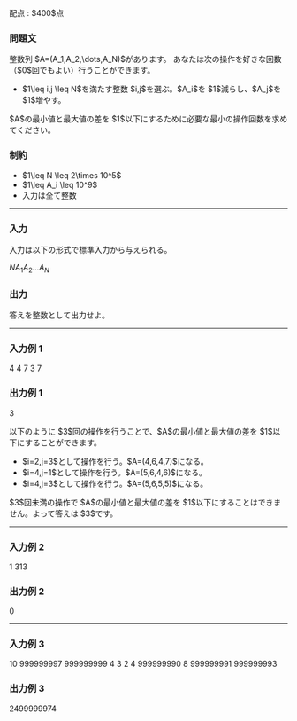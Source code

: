 
<div>

<span>

<span>

<p>
配点 : $400$点
</p>

<div>

<section>

### **問題文**

<p>
整数列 $A=(A_1,A_2,\dots,A_N)$があります。
あなたは次の操作を好きな回数（$0$回でもよい）行うことができます。
</p>

<ul>

<li>
$1\leq i,j \leq N$を満たす整数 $i,j$を選ぶ。$A_i$を $1$減らし、$A_j$を $1$増やす。
</li>

</ul>

<p>
$A$の最小値と最大値の差を $1$以下にするために必要な最小の操作回数を求めてください。 
</p>

</section>

</div>

<div>

<section>

### **制約**

<ul>

<li>
$1\leq N \leq 2\times 10^5$
</li>

<li>
$1\leq A_i \leq 10^9$
</li>

<li>
入力は全て整数
</li>

</ul>

</section>

</div>

---

<div>

<div>

<section>

### **入力**

<p>
入力は以下の形式で標準入力から与えられる。
</p>

<div>

$N$$A_1$$A_2$$\dots$$A_N$
</div>

</section>

</div>

<div>

<section>

### **出力**

<p>
答えを整数として出力せよ。
</p>

</section>

</div>

</div>

---

<div>

<section>

### **入力例 1**

<div>

4
4 7 3 7

</div>

</section>

</div>

<div>

<section>

### **出力例 1**

<div>

3

</div>

<p>
以下のように $3$回の操作を行うことで、$A$の最小値と最大値の差を $1$以下にすることができます。
</p>

<ul>

<li>
$i=2,j=3$として操作を行う。$A=(4,6,4,7)$になる。
</li>

<li>
$i=4,j=1$として操作を行う。$A=(5,6,4,6)$になる。
</li>

<li>
$i=4,j=3$として操作を行う。$A=(5,6,5,5)$になる。
</li>

</ul>

<p>
$3$回未満の操作で $A$の最小値と最大値の差を $1$以下にすることはできません。よって答えは $3$です。
</p>

</section>

</div>

---

<div>

<section>

### **入力例 2**

<div>

1
313

</div>

</section>

</div>

<div>

<section>

### **出力例 2**

<div>

0

</div>

</section>

</div>

---

<div>

<section>

### **入力例 3**

<div>

10
999999997 999999999 4 3 2 4 999999990 8 999999991 999999993

</div>

</section>

</div>

<div>

<section>

### **出力例 3**

<div>

2499999974

</div>

</section>

</div>

</span>

</span>

</div>
